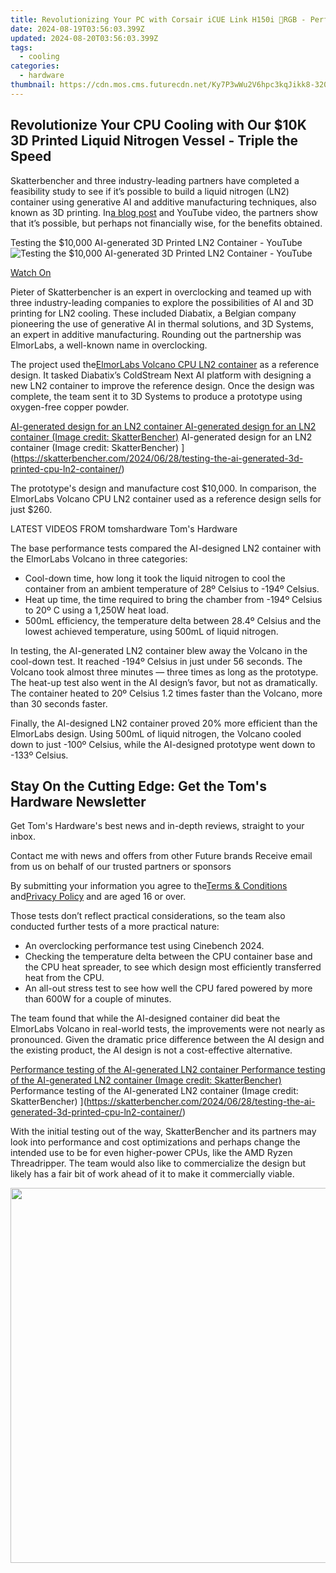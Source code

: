 ```yaml
---
title: Revolutionizing Your PC with Corsair iCUE Link H150i 🖤RGB - Performance and Personalization in One
date: 2024-08-19T03:56:03.399Z
updated: 2024-08-20T03:56:03.399Z
tags:
  - cooling
categories:
  - hardware
thumbnail: https://cdn.mos.cms.futurecdn.net/Ky7P3wWu2V6hpc3kqJikk8-320-80.jpg
---
```


## Revolutionize Your CPU Cooling with Our $10K 3D Printed Liquid Nitrogen Vessel - Triple the Speed

Skatterbencher and three industry-leading partners have completed a feasibility study to see if it’s possible to build a liquid nitrogen (LN2) container using generative AI and additive manufacturing techniques, also known as 3D printing. In[a blog post](https://skatterbencher.com/2024/06/28/testing-the-ai-generated-3d-printed-cpu-ln2-container/) and YouTube video, the partners show that it’s possible, but perhaps not financially wise, for the benefits obtained.

 Testing the $10,000 AI-generated 3D Printed LN2 Container - YouTube ![Testing the $10,000 AI-generated 3D Printed LN2 Container - YouTube](<https://img.youtube.com/vi/S5Wm0GED6wo/maxresdefault.jpg>)

[Watch On](https://youtu.be/S5Wm0GED6wo)

 Pieter of Skatterbencher is an expert in overclocking and teamed up with three industry-leading companies to explore the possibilities of AI and 3D printing for LN2 cooling. These included Diabatix, a Belgian company pioneering the use of generative AI in thermal solutions, and 3D Systems, an expert in additive manufacturing. Rounding out the partnership was ElmorLabs, a well-known name in overclocking.

 The project used the[ElmorLabs Volcano CPU LN2 container](https://elmorlabs.com/product/elmorlabs-volcano-ln2-container/) as a reference design. It tasked Diabatix’s ColdStream Next AI platform with designing a new LN2 container to improve the reference design. Once the design was complete, the team sent it to 3D Systems to produce a prototype using oxygen-free copper powder.

[AI-generated design for an LN2 container AI-generated design for an LN2 container  (Image credit: SkatterBencher)](https://cdn.mos.cms.futurecdn.net/rY9iZLP4CkhY4Z5wHoDe8G-320-80.jpg) AI-generated design for an LN2 container  (Image credit: SkatterBencher) ](https://skatterbencher.com/2024/06/28/testing-the-ai-generated-3d-printed-cpu-ln2-container/)

 The prototype's design and manufacture cost $10,000\. In comparison, the ElmorLabs Volcano CPU LN2 container used as a reference design sells for just $260.

 LATEST VIDEOS FROM tomshardware Tom's Hardware

 The base performance tests compared the AI-designed LN2 container with the ElmorLabs Volcano in three categories:

* Cool-down time, how long it took the liquid nitrogen to cool the container from an ambient temperature of 28º Celsius to -194º Celsius.
* Heat up time, the time required to bring the chamber from -194º Celsius to 20º C using a 1,250W heat load.
* 500mL efficiency, the temperature delta between 28.4º Celsius and the lowest achieved temperature, using 500mL of liquid nitrogen.

 In testing, the AI-generated LN2 container blew away the Volcano in the cool-down test. It reached -194º Celsius in just under 56 seconds. The Volcano took almost three minutes — three times as long as the prototype. The heat-up test also went in the AI design’s favor, but not as dramatically. The container heated to 20º Celsius 1.2 times faster than the Volcano, more than 30 seconds faster.

 Finally, the AI-designed LN2 container proved 20% more efficient than the ElmorLabs design. Using 500mL of liquid nitrogen, the Volcano cooled down to just -100º Celsius, while the AI-designed prototype went down to -133º Celsius.

## Stay On the Cutting Edge: Get the Tom's Hardware Newsletter

 Get Tom's Hardware's best news and in-depth reviews, straight to your inbox.

 Contact me with news and offers from other Future brands  Receive email from us on behalf of our trusted partners or sponsors

 By submitting your information you agree to the[Terms & Conditions](https://futureplc.com/terms-conditions/) and[Privacy Policy](https://futureplc.com/privacy-policy/) and are aged 16 or over.

 Those tests don’t reflect practical considerations, so the team also conducted further tests of a more practical nature:

* An overclocking performance test using Cinebench 2024.
* Checking the temperature delta between the CPU container base and the CPU heat spreader, to see which design most efficiently transferred heat from the CPU.
* An all-out stress test to see how well the CPU fared powered by more than 600W for a couple of minutes.

 The team found that while the AI-designed container did beat the ElmorLabs Volcano in real-world tests, the improvements were not nearly as pronounced. Given the dramatic price difference between the AI design and the existing product, the AI design is not a cost-effective alternative.

[Performance testing of the AI-generated LN2 container  Performance testing of the AI-generated LN2 container  (Image credit: SkatterBencher)](https://cdn.mos.cms.futurecdn.net/24obZEDvGLyGS9LK3xc3Zc-320-80.jpg)  Performance testing of the AI-generated LN2 container  (Image credit: SkatterBencher) ](https://skatterbencher.com/2024/06/28/testing-the-ai-generated-3d-printed-cpu-ln2-container/)

 With the initial testing out of the way, SkatterBencher and its partners may look into performance and cost optimizations and perhaps change the intended use to be for even higher-power CPUs, like the AMD Ryzen Threadripper. The team would also like to commercialize the design but likely has a fair bit of work ahead of it to make it commercially viable.


<ins class="adsbygoogle"
     style="display:block"
     data-ad-format="autorelaxed"
     data-ad-client="ca-pub-7571918770474297"
     data-ad-slot="1223367746"></ins>



<ins class="adsbygoogle"
     style="display:block"
     data-ad-client="ca-pub-7571918770474297"
     data-ad-slot="8358498916"
     data-ad-format="auto"
     data-full-width-responsive="true"></ins>



<!-- affiliate ads begin -->
<a href="https://uperfect.sjv.io/c/5597632/1246754/15155" target="_top" id="1246754"><img src="//a.impactradius-go.com/display-ad/15155-1246754" border="0" alt="" width="600" height="600"/></a><img height="0" width="0" src="https://imp.pxf.io/i/5597632/1246754/15155" style="position:absolute;visibility:hidden;" border="0" />
<!-- affiliate ads end -->